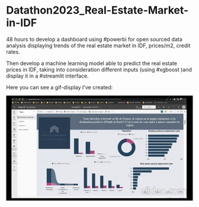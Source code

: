 # Datathon2023_Real-Estate-Market-in-IDF

48 hours to develop a dashboard using #powerbi for open sourced data analysis displaying trends of the real estate market in IDF, prices/m2, credit rates. 

Then develop a machine learning model able to predict the real estate prices in IDF, taking into consideration different inputs (using #xgboost )and display it in a #streamlit interface.

Here you can see a gif-display I've created:

![ezgif com-gif-maker](https://github.com/Mariaantoine/Datathon2023_Real-Estate-Market-in-IDF/blob/main/Dashboard_streamlit_gif_display.gif)


